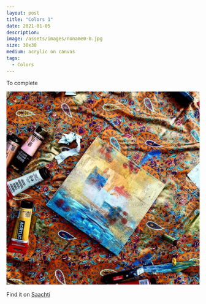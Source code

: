 ```yaml
---
layout: post
title: "Colors 1"
date: 2021-01-05
description: 
image: /assets/images/noname0-0.jpg
size: 30x30
medium: acrylic on canvas
tags:
  - Colors
---
```


To complete

<p align="center">
  <img src="/assets/images/noname0-1.jpg" />
</p>

Find it on [Saachti](https://www.saatchiart.com/art/Painting-Blue-motion-1/1696819/8043051/view)
